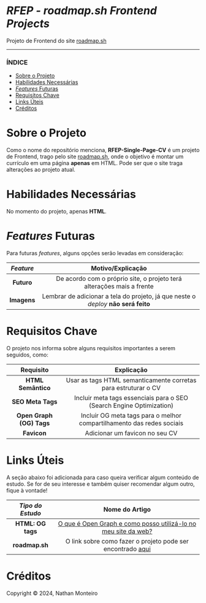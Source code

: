 # *RFEP - roadmap.sh Frontend Projects*
Projeto de Frontend do site <a href="https://roadmap.sh/">roadmap.sh</a>

---

### ÍNDICE

* [Sobre o Projeto](#about)
* [Habilidades Necessárias](#abilities)
* [*Features* Futuras](#fut-feats)
* [Requisitos Chave](#key-requirements)
* [Links Úteis](#links)
* [Créditos](#credits)


<h1 id="about">Sobre o Projeto</h1>

Como o nome do repositório menciona, **RFEP-Single-Page-CV** é um projeto de Frontend, trago pelo site <a href="https://roadmap.sh/">roadmap.sh</a>, onde o objetivo é montar um currículo em uma página **apenas** em HTML. Pode ser que o site traga alterações ao projeto atual.


<h1 id="abilities"> Habilidades Necessárias </h1>

No momento do projeto, apenas **HTML**.


<h1 id="fut-feats"> <em>Features</em> Futuras </h1>

Para futuras <em>features</em>, alguns opções serão levadas em consideração:

*Feature* | Motivo/Explicação
:---------: | :------:
**Futuro** | De acordo com o próprio site, o projeto terá alterações mais a frente
**Imagens** | Lembrar de adicionar a tela do projeto, já que neste o _deploy_ **não será feito**


<h1 id="key-requirements"> Requisitos Chave </h1>

O projeto nos informa sobre alguns requisitos importantes a serem seguidos, como:

Requisito | Explicação
:---------: | :------:
**HTML Semântico** | Usar as tags HTML semanticamente corretas para estruturar o CV
**SEO Meta Tags** | Incluir meta tags essenciais para o SEO (Search Engine Optimization)
**Open Graph (OG) Tags** | Incluir OG meta tags para o melhor compartilhamento das redes sociais
**Favicon** | Adicionar um favicon no seu CV


<h1 id="links"> Links Úteis </h1>


A seção abaixo foi adicionada para caso queira verificar algum conteúdo de estudo. Se for de seu interesse e também quiser recomendar algum outro, fique à vontade!

*Tipo do Estudo* | Nome do Artigo
:---------: | :------:
**HTML: OG tags** | <a href="https://www.freecodecamp.org/portuguese/news/o-que-e-open-graph-e-como-posso-utiliza-lo-no-meu-site-da-web/">O que é Open Graph e como posso utilizá-lo no meu site da web?</a>
**roadmap.sh** | O link sobre como fazer o projeto pode ser encontrado <a href="https://roadmap.sh/projects/single-page-cv">aqui</a>

<h1 id="credits"> Créditos </h1>

Copyright © 2024, Nathan Monteiro
